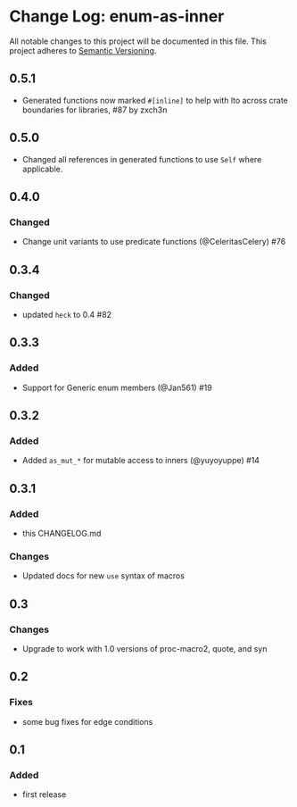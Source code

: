 # Change Log: enum-as-inner

All notable changes to this project will be documented in this file.
This project adheres to [Semantic Versioning](http://semver.org/).

## 0.5.1

- Generated functions now marked `#[inline]` to help with lto across crate boundaries for libraries, #87 by zxch3n

## 0.5.0

- Changed all references in generated functions to use `Self` where applicable.

## 0.4.0

### Changed

- Change unit variants to use predicate functions (@CeleritasCelery) #76

## 0.3.4

### Changed

- updated `heck` to 0.4 #82

## 0.3.3

### Added

- Support for Generic enum members (@Jan561) #19

## 0.3.2

### Added

- Added `as_mut_*` for mutable access to inners (@yuyoyuppe) #14

## 0.3.1

### Added

- this CHANGELOG.md

### Changes

- Updated docs for new `use` syntax of macros

## 0.3

### Changes

- Upgrade to work with 1.0 versions of proc-macro2, quote, and syn

## 0.2

### Fixes

- some bug fixes for edge conditions

## 0.1

### Added

- first release
